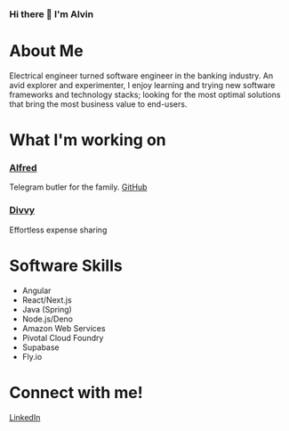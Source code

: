 ### Hi there 👋 I'm Alvin

<!--
**alvinhuhhh/alvinhuhhh** is a ✨ _special_ ✨ repository because its `README.md` (this file) appears on your GitHub profile.

Here are some ideas to get you started:

- 🔭 I’m currently working on ...
- 🌱 I’m currently learning ...
- 👯 I’m looking to collaborate on ...
- 🤔 I’m looking for help with ...
- 💬 Ask me about ...
- 📫 How to reach me: ...
- 😄 Pronouns: ...
- ⚡ Fun fact: ...
-->

# About Me

Electrical engineer turned software engineer in the banking industry. An avid explorer and experimenter, I enjoy learning and trying new software frameworks and technology stacks; looking for the most optimal solutions that bring the most business value to end-users.

# What I'm working on

### [Alfred](https://t.me/alfred_tan_bot) 
Telegram butler for the family. [GitHub](https://github.com/alvinhuhhh/alfred_tan_bot)

### [Divvy]()
Effortless expense sharing

# Software Skills

- Angular
- React/Next.js
- Java (Spring)
- Node.js/Deno
- Amazon Web Services
- Pivotal Cloud Foundry
- Supabase
- Fly.io

# Connect with me!

[LinkedIn](https://www.linkedin.com/in/alvintan96/)
